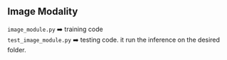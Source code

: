 ## Image Modality
`image_module.py` ➡️ training code <br>
`test_image_module.py` ➡️ testing code. it run the inference on the desired folder.
